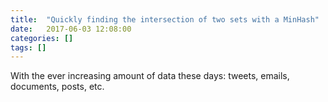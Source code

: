 ```yaml
---
title:  "Quickly finding the intersection of two sets with a MinHash"
date:   2017-06-03 12:08:00
categories: []
tags: []
---
```


With the ever increasing amount of data these days: tweets, emails, documents, posts, etc.  